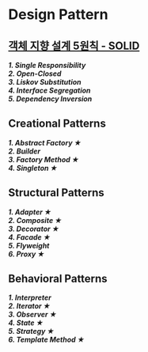 # Design Pattern

## [객체 지향 설계 5원칙 - SOLID](https://github.com/yunhozz/design-pattern/tree/master/src/_SOLID/solid.md)
***1. Single Responsibility***\
***2. Open-Closed***\
***3. Liskov Substitution***\
***4. Interface Segregation***\
***5. Dependency Inversion***

## Creational Patterns
***1. Abstract Factory ★***\
***2. Builder***\
***3. Factory Method ★***\
***4. Singleton ★***

## Structural Patterns
***1. Adapter ★***\
***2. Composite ★***\
***3. Decorator ★***\
***4. Facade ★***\
***5. Flyweight***\
***6. Proxy ★***

## Behavioral Patterns
***1. Interpreter***\
***2. Iterator ★***\
***3. Observer ★***\
***4. State ★***\
***5. Strategy ★***\
***6. Template Method ★***